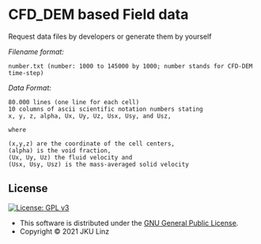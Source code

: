 # CFD_DEM based Field data

Request data files by developers or generate them by yourself

*Filename format:* 

	number.txt (number: 1000 to 145000 by 1000; number stands for CFD-DEM time-step)

*Data Format:*

	80.000 lines (one line for each cell)
	10 columns of ascii scientific notation numbers stating
	x, y, z, alpha, Ux, Uy, Uz, Usx, Usy, and Usz, 

	where
	
	(x,y,z) are the coordinate of the cell centers, 
	(alpha) is the void fraction, 
	(Ux, Uy, Uz) the fluid velocity and 
	(Usx, Usy, Usz) is the mass-averaged solid velocity

## License

[![License: GPL v3](https://img.shields.io/badge/License-GPL%20v3-blue.svg)](https://www.gnu.org/licenses/gpl-3.0.html)

- This software is distributed under the [GNU General Public License](https://www.gnu.org/licenses/gpl-3.0.html).
- Copyright © 2021 JKU Linz
